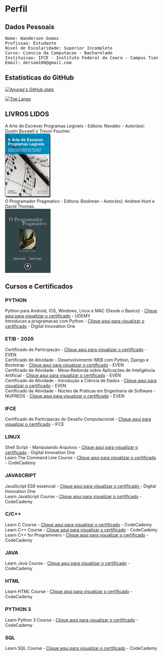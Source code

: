 # Perfil
## Dados Pessoais
<pre>
Nome: Wanderson Gomes
Profissao: Estudante
Nivel de Escolaridade: Superior Incompleto
Curso: Ciencia da Computacao - Bacharelado
Instituicao: IFCE - Instituto Federal do Ceara - Campus Tiangua
Email: dersom100@gmail.com
</pre>
## Estatisticas do GitHub
[![Anurag's GitHub stats](https://github-readme-stats.vercel.app/api?username=WandersonGomes)](https://github.com/anuraghazra/github-readme-stats)

[![Top Langs](https://github-readme-stats.vercel.app/api/top-langs/?username=WandersonGomes)](https://github.com/anuraghazra/github-readme-stats)

## LIVROS LIDOS
A Arte de Escrever Programas Legiveis - Editora: Novatec - Autor(es): Dustin Boswell e Trevor Foucher.<br>
<a href="https://novatec.com.br/livros/programas-legiveis/">
  <img src="https://github.com/WandersonGomes/capa-livros/blob/main/capa-a-arte-de-escrever-programas-legiveis.jpg?raw=true">
</a><br>
O Programador Pragmatico - Editora: Bookman - Autor(es): Andrew Hunt e David Thomas.<br>
<a href="https://www.amazon.com.br/Programador-Pragm%C3%A1tico-Aprendiz-Mestre-ebook/dp/B019HM0H90">
  <img src="https://raw.githubusercontent.com/WandersonGomes/capa-livros/main/capa-o-programador-pragmatico.jpg" style="width:150px; height:211px">
</a>

## Cursos e Certificados
### PYTHON
Python para Android, IOS, Windows, Linux e MAC (Desde o Basico) - <a href="https://www.udemy.com/certificate/UC-4I16AUNX/">Clique aqui para visualizar o certificado</a> - UDEMY<br>
Introducao a programacao com Python - <a href="https://certificates.digitalinnovation.one/6194D547">Clique aqui para visualizar o certificado</a> - Digital Innovation One<br>

### ETIB - 2020
Certificado de Participação - <a href="https://www.even3.com.br/documentos/imprimir?i=4847619.2913676.6.5.043517271953558&cc=BD8B19F2-334A-4BA3-83DE-A62BEA72B235">Clique aqui para visualizar o certificado</a> - EVEN<br>
Certificado de Atividade - Desenvolvimento WEB com Python, Django e Bootstrap - <a href="https://www.even3.com.br/documentos/imprimir?i=4847614.2913676.894772.5.04351427195350743328&cc=BD8B19F2-334A-4BA3-83DE-A62BEA72B235">Clique aqui para visualizar o certificado</a> - EVEN <br>
Certificado de Atividade - Mesa-Redonda sobre Aplicações de Inteligência Artificial - <a href="https://www.even3.com.br/documentos/imprimir?i=4847614.2913676.894779.5.04351427195350743378&cc=BD8B19F2-334A-4BA3-83DE-A62BEA72B235">Clique aqui para visualizar o certificado</a> - EVEN <br>
Certificado de Atividade - Introdução a Ciência de Dados - <a href="https://www.even3.com.br/documentos/imprimir?i=4847614.2913676.894774.5.04351427195350743348&cc=BD8B19F2-334A-4BA3-83DE-A62BEA72B235">Clique aqui para visualizar o certificado</a> - EVEN <br>
Certificado de Atividade - Núcleo de Práticas em Engenharia de Software - NUPREDS - <a href="https://www.even3.com.br/documentos/imprimir?i=4847614.2913676.894777.5.04351427195350743338&cc=BD8B19F2-334A-4BA3-83DE-A62BEA72B235">Clique aqui para visualizar o certificado</a> - EVEN <br>

### IFCE
Certificado de Participacao do Desafio Computacional - <a href="https://github.com/WandersonGomes/certificados/blob/master/desafio-de-pensamento-computacional-ifce%20.pdf">Clique aqui para visualizar o certificado</a> - IFCE<br>

### LINUX
Shell Script - Manipulando Arquivos - <a href="https://certificates.digitalinnovation.one/B2DA7A56">Clique aqui para visualizar o certificado</a> - Digital Innovation One<br>
Learn The Command Line Course - <a href="https://github.com/WandersonGomes/certificados/blob/master/learn-the-command-line-course-codecademy.pdf">Clique aqui para visualizar o certificado</a> - CodeCademy

### JAVASCRIPT
JavaScript ES6 essencial - <a href="https://certificates.digitalinnovation.one/D85F7BE3">Clique aqui para visualizar o certificado </a> - Digital Innovation One<br>
Learn JavaScript Course - <a href="https://github.com/WandersonGomes/certificados/blob/master/learn-javascript-course-codecademy.pdf">Clique aqui para visualizar o certificado</a> - CodeCademy

### C/C++
Learn C Course - <a href="https://github.com/WandersonGomes/certificados/blob/master/learn-c-course-codecademy.pdf">Clique aqui para visualizar o certificado</a> - CodeCademy<br>
Learn C++ Course - <a href="https://github.com/WandersonGomes/certificados/blob/master/learn-c++-course-codecademy.pdf">Clique aqui para visualizar o certificado</a> - CodeCademy<br>
Learn C++ for Programmers - <a href="https://github.com/WandersonGomes/certificados/blob/master/learn-c++-for-programmers-course-codecademy.pdf">Clique aqui para visualizar o certificado</a> - CodeCademy


### JAVA
Learn Java Course - <a href="https://github.com/WandersonGomes/certificados/blob/master/learn-java-course-codecademy.pdf">Clique aqui para visualizar o certificado</a> - CodeCademy

### HTML
Learn HTML Course - <a href="https://github.com/WandersonGomes/certificados/blob/master/learn-html-course-codecademy.pdf">Clique aqui para visualizar o certificado</a> - CodeCademy

### PYTHON 3
Learn Python 3 Course - <a href="https://github.com/WandersonGomes/certificados/blob/master/learn-python-3-course-codecademy.pdf">Clique aqui para visualizar o certificado</a> - CodeCademy

### SQL
Learn SQL Course - <a href="https://github.com/WandersonGomes/certificados/blob/master/learn-c-course-codecademy.pdf">Clique aqui para visualizar o certificado</a> - CodeCademy
